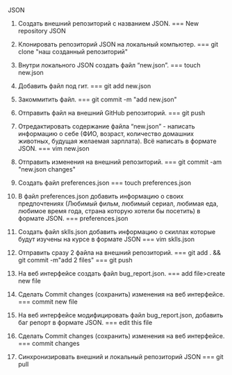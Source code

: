 ﻿JSON

1. Создать внешний репозиторий c названием JSON.  ===  New repository JSON
2. Клонировать репозиторий JSON на локальный компьютер.  ===  git clone "наш созданный репозиторий"
3. Внутри локального JSON создать файл “new.json”.  ===  touch new.json
4. Добавить файл под гит.  ===  git add new.json
5. Закоммитить файл.  ===  git commit -m "add new.json"
6. Отправить файл на внешний GitHub репозиторий.  ===  git push
7. Отредактировать содержание файла “new.json” - написать информацию о себе (ФИО, возраст, количество домашних животных, будущая желаемая зарплата). Всё написать в формате JSON.  ===  vim new.json
8. Отправить изменения на внешний репозиторий.  ===  git commit -am "new.json changes"
9. Создать файл preferences.json  ===  touch preferences.json
10. В файл preferences.json добавить информацию о своих предпочтениях (Любимый фильм, любимый сериал, любимая еда, любимое время года, страна которую хотели бы посетить) в формате JSON.  ===  preferences.json
11. Создать файл sklls.json добавить информацию о скиллах которые будут изучены на курсе в формате JSON  ===  vim sklls.json
12. Отправить сразу 2 файла на внешний репозиторий.  ===  git add . && git commit -m"add 2 files"
                                                                                                         ===  git push

13. На веб интерфейсе создать файл bug\_report.json.  ===  add file>create new file
14. Сделать Commit changes (сохранить) изменения на веб интерфейсе.  ===  commit new file
15. На веб интерфейсе модифицировать файл bug\_report.json, добавить баг репорт в формате JSON.  ===  edit this file
16. Сделать Commit changes (сохранить) изменения на веб интерфейсе.  ===  commit changes
17. Синхронизировать внешний и локальный репозиторий JSON  ===  git pull
